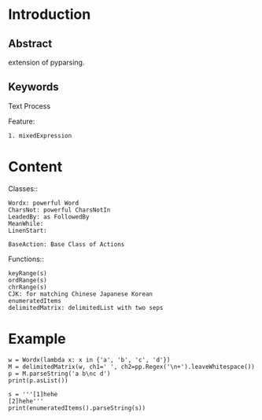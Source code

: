 Introduction
=============

Abstract
----------
extension of pyparsing.

Keywords
----------
Text Process

Feature:

    1. mixedExpression


Content
=========

Classes::

    Wordx: powerful Word
    CharsNot: powerful CharsNotIn
    LeadedBy: as FollowedBy
    MeanWhile:
    LinenStart:

    BaseAction: Base Class of Actions

Functions::

    keyRange(s)
    ordRange(s)
    chrRange(s)
    CJK: for matching Chinese Japanese Korean
    enumeratedItems
    delimitedMatrix: delimitedList with two seps


Example
=========

    w = Wordx(lambda x: x in {'a', 'b', 'c', 'd'})
    M = delimitedMatrix(w, ch1=' ', ch2=pp.Regex('\n+').leaveWhitespace())
    p = M.parseString('a b\nc d')
    print(p.asList())

    s = '''[1]hehe
    [2]hehe'''
    print(enumeratedItems().parseString(s))